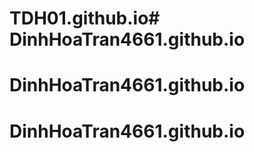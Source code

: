 # TDH01.github.io# DinhHoaTran4661.github.io
# DinhHoaTran4661.github.io
# DinhHoaTran4661.github.io
